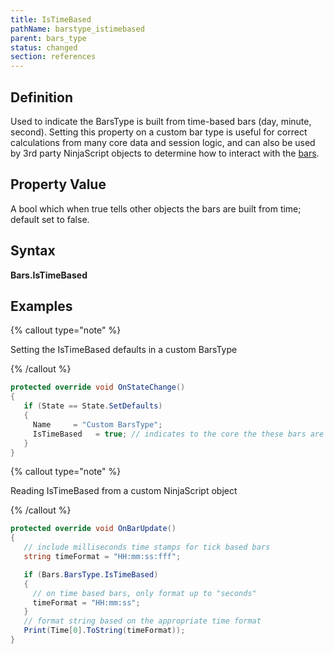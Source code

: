 ```yaml
---
title: IsTimeBased
pathName: barstype_istimebased
parent: bars_type
status: changed
section: references
---
```


## Definition

Used to indicate the BarsType is built from time-based bars (day, minute, second). Setting this property on a custom bar type is useful for correct calculations from many core data and session logic, and can also be used by 3rd party NinjaScript objects to determine how to interact with the [bars](bars).

## Property Value

A bool which when true tells other objects the bars are built from time; default set to false.

## Syntax

**Bars.IsTimeBased**

## Examples

{% callout type="note" %}

Setting the IsTimeBased defaults in a custom BarsType

{% /callout %}

```csharp
protected override void OnStateChange()
{
   if (State == State.SetDefaults)
   {
     Name     = "Custom BarsType";
     IsTimeBased   = true; // indicates to the core the these bars are built using time.
   }
}
```

{% callout type="note" %}

Reading IsTimeBased from a custom NinjaScript object

{% /callout %}

```csharp
protected override void OnBarUpdate()
{
   // include milliseconds time stamps for tick based bars
   string timeFormat = "HH:mm:ss:fff";

   if (Bars.BarsType.IsTimeBased)
   {
     // on time based bars, only format up to "seconds"
     timeFormat = "HH:mm:ss";
   }
   // format string based on the appropriate time format
   Print(Time[0].ToString(timeFormat));
}
```
